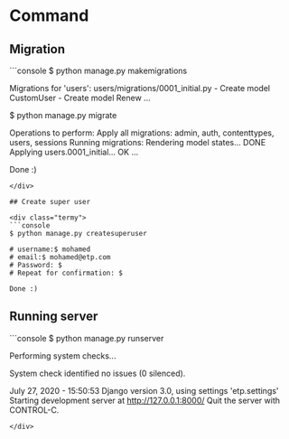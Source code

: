 # Command

## Migration

<div class="termy">
```console
$ python manage.py makemigrations

Migrations for 'users':
  users/migrations/0001_initial.py
    - Create model CustomUser
    - Create model Renew
    ...

$ python manage.py migrate

Operations to perform:
  Apply all migrations: admin, auth, contenttypes, users, sessions
Running migrations:
  Rendering model states... DONE
  Applying users.0001_initial... OK
  ...

Done :)
```
</div>

## Create super user

<div class="termy">
```console
$ python manage.py createsuperuser

# username:$ mohamed
# email:$ mohamed@etp.com
# Password: $ 
# Repeat for confirmation: $ 

Done :)
```
</div>


## Running server

<div class="termy">
```console
$ python manage.py runserver

Performing system checks...

System check identified no issues (0 silenced).

July 27, 2020 - 15:50:53
Django version 3.0, using settings 'etp.settings'
Starting development server at http://127.0.0.1:8000/
Quit the server with CONTROL-C.
```
</div>
